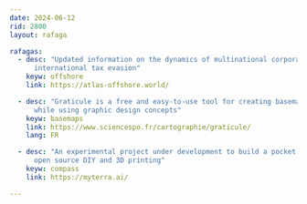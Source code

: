 ```yaml
---
date: 2024-06-12
rid: 2800
layout: rafaga

rafagas:
  - desc: "Updated information on the dynamics of multinational corporate profit shifting, offshore wealth and 
      international tax evasion"
    keyw: offshore
    link: https://atlas-offshore.world/

  - desc: "Graticule is a free and easy-to-use tool for creating basemaps by manipulating geographic projections 
      while using graphic design concepts"
    keyw: basemaps
    link: https://www.sciencespo.fr/cartographie/graticule/
    lang: FR

  - desc: "An experimental project under development to build a pocket compass for walking without getting lost, 
      open source DIY and 3D printing"
    keyw: compass
    link: https://myterra.ai/

---
```


